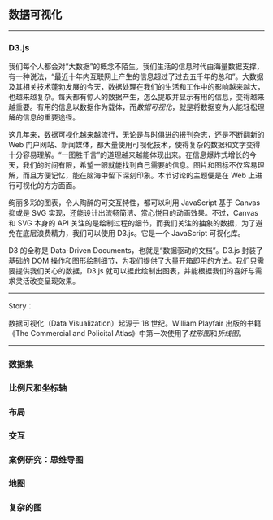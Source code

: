 ## 数据可视化

---

### D3.js

我们每个人都会对“大数据”的概念不陌生。我们生活的信息时代由海量数据支撑，有一种说法，“最近十年内互联网上产生的信息超过了过去五千年的总和”。大数据及其相关技术蓬勃发展的今天，数据处理在我们的生活和工作中的影响越来越大，也越来越复杂。每天都有惊人的数据产生，怎么提取并显示有用的信息，变得越来越重要。有用的信息以数据作为载体，而*数据可视化*，就是将数据变为人能轻松理解的信息的重要途径。

这几年来，数据可视化越来越流行，无论是与时俱进的报刊杂志，还是不断翻新的 Web 门户网站、新闻媒体，都大量使用可视化技术，使得复杂的数据和文字变得十分容易理解。“一图胜千言”的道理越来越能体现出来。在信息爆炸式增长的今天，我们的时间有限，希望一眼就能找到自己需要的信息。图片和图标不仅容易理解，而且方便记忆，能在脑海中留下深刻印象。本节讨论的主题便是在 Web 上进行可视化的方方面面。

绚丽多彩的图表，令人陶醉的可交互特性，都可以利用 JavaScript 基于 Canvas 抑或是 SVG 实现，还能设计出流畅简洁、赏心悦目的动画效果。不过，Canvas 和 SVG 本身的 API 关注的是绘制过程的细节，而我们关注的抽象的数据，为了避免在底层浪费精力，我们可以使用 D3.js。它是一个 JavaScript 可视化库。

D3 的全称是 Data-Driven Documents，也就是“数据驱动的文档”。D3.js 封装了基础的 DOM 操作和图形绘制细节，为我们提供了大量开箱即用的方法。我们只需要提供我们关心的数据，D3.js 就可以据此绘制出图表，并能根据我们的喜好与需求灵活改变呈现效果。

---

Story：

数据可视化（Data Visualization）起源于 18 世纪。William Playfair 出版的书籍《The Commercial and Policital Atlas》中第一次使用了*柱形图*和*折线图*。



---





### 数据集





### 比例尺和坐标轴







### 布局







### 交互







### 案例研究：思维导图









### 地图







### 复杂的图